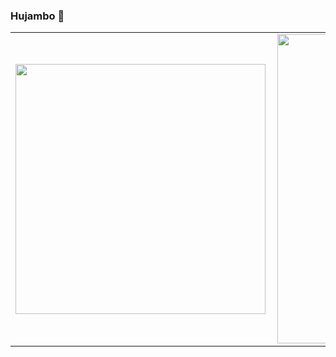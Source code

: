 ### Hujambo 👋
<center>
<table>
  <tr>
      <td><img width="400px" align="left" src="https://github-readme-stats.vercel.app/api/top-langs/?username=KaziBora&hide=html&layout=compact" /></td>
      <td><img width="495px" align="left" src="https://github-readme-stats.vercel.app/api?username=KaziBora&theme=default" /></td>
  </tr>   
</table>
</center>
